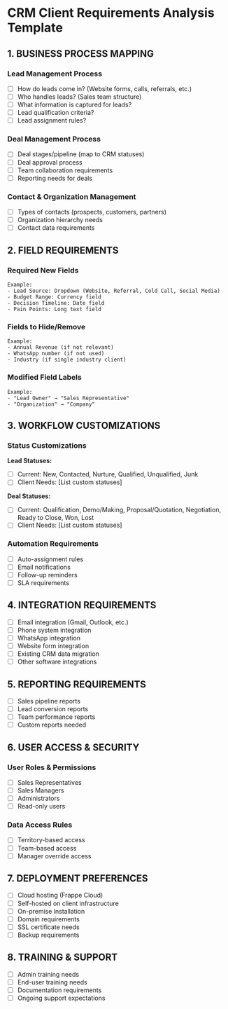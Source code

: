 # CRM Client Requirements Analysis Template

## 1. BUSINESS PROCESS MAPPING

### Lead Management Process
- [ ] How do leads come in? (Website forms, calls, referrals, etc.)
- [ ] Who handles leads? (Sales team structure)
- [ ] What information is captured for leads?
- [ ] Lead qualification criteria?
- [ ] Lead assignment rules?

### Deal Management Process
- [ ] Deal stages/pipeline (map to CRM statuses)
- [ ] Deal approval process
- [ ] Team collaboration requirements
- [ ] Reporting needs for deals

### Contact & Organization Management
- [ ] Types of contacts (prospects, customers, partners)
- [ ] Organization hierarchy needs
- [ ] Contact data requirements

## 2. FIELD REQUIREMENTS

### Required New Fields
```
Example:
- Lead Source: Dropdown (Website, Referral, Cold Call, Social Media)
- Budget Range: Currency field
- Decision Timeline: Date field
- Pain Points: Long text field
```

### Fields to Hide/Remove
```
Example:
- Annual Revenue (if not relevant)
- WhatsApp number (if not used)
- Industry (if single industry client)
```

### Modified Field Labels
```
Example:
- "Lead Owner" → "Sales Representative" 
- "Organization" → "Company"
```

## 3. WORKFLOW CUSTOMIZATIONS

### Status Customizations
**Lead Statuses:**
- [ ] Current: New, Contacted, Nurture, Qualified, Unqualified, Junk
- [ ] Client Needs: [List custom statuses]

**Deal Statuses:**
- [ ] Current: Qualification, Demo/Making, Proposal/Quotation, Negotiation, Ready to Close, Won, Lost
- [ ] Client Needs: [List custom statuses]

### Automation Requirements
- [ ] Auto-assignment rules
- [ ] Email notifications
- [ ] Follow-up reminders
- [ ] SLA requirements

## 4. INTEGRATION REQUIREMENTS

- [ ] Email integration (Gmail, Outlook, etc.)
- [ ] Phone system integration
- [ ] WhatsApp integration
- [ ] Website form integration
- [ ] Existing CRM data migration
- [ ] Other software integrations

## 5. REPORTING REQUIREMENTS

- [ ] Sales pipeline reports
- [ ] Lead conversion reports
- [ ] Team performance reports
- [ ] Custom reports needed

## 6. USER ACCESS & SECURITY

### User Roles & Permissions
- [ ] Sales Representatives
- [ ] Sales Managers  
- [ ] Administrators
- [ ] Read-only users

### Data Access Rules
- [ ] Territory-based access
- [ ] Team-based access
- [ ] Manager override access

## 7. DEPLOYMENT PREFERENCES

- [ ] Cloud hosting (Frappe Cloud)
- [ ] Self-hosted on client infrastructure
- [ ] On-premise installation
- [ ] Domain requirements
- [ ] SSL certificate needs
- [ ] Backup requirements

## 8. TRAINING & SUPPORT

- [ ] Admin training needs
- [ ] End-user training needs
- [ ] Documentation requirements
- [ ] Ongoing support expectations